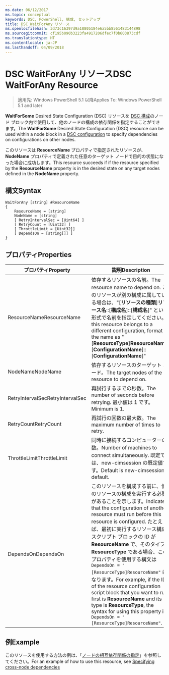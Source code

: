 ```yaml
---
ms.date: 06/12/2017
ms.topic: conceptual
keywords: DSC, PowerShell, 構成, セットアップ
title: DSC WaitForAny リソース
ms.openlocfilehash: 3d73c16397d9a18805184e6a5bb8561483144898
ms.sourcegitcommit: cf195b090b3223fa4917206dfec7f0b603873cdf
ms.translationtype: HT
ms.contentlocale: ja-JP
ms.lasthandoff: 04/09/2018
---
```

# <a name="dsc-waitforany-resource"></a><span data-ttu-id="bfed3-103">DSC WaitForAny リソース</span><span class="sxs-lookup"><span data-stu-id="bfed3-103">DSC WaitForAny Resource</span></span>

> <span data-ttu-id="bfed3-104">適用先: Windows PowerShell 5.1 以降</span><span class="sxs-lookup"><span data-stu-id="bfed3-104">Applies To: Windows PowerShell 5.1 and later</span></span>

<span data-ttu-id="bfed3-105">**WaitForSome** Desired State Configuration (DSC) リソースを [DSC 構成](configurations.md)のノード ブロック内で使用して、他のノードの構成の依存関係を指定することができます。</span><span class="sxs-lookup"><span data-stu-id="bfed3-105">The **WaitForSome** Desired State Configuration (DSC) resource can be used within a node block in a [DSC configuration](configurations.md) to specify dependencies on configurations on other nodes.</span></span>

<span data-ttu-id="bfed3-106">このリソースは **ResourceName** プロパティで指定されたリソースが、 **NodeName** プロパティで定義された任意のターゲット ノードで目的の状態になった場合に成功します。</span><span class="sxs-lookup"><span data-stu-id="bfed3-106">This resource succeeds if if the resource specified by the **ResourceName** property is in the desired state on any target nodes defined in the **NodeName** property.</span></span>


## <a name="syntax"></a><span data-ttu-id="bfed3-107">構文</span><span class="sxs-lookup"><span data-stu-id="bfed3-107">Syntax</span></span>

```
WaitForAny [string] #ResourceName
{
    ResourceName = [string]
    NodeName = [string]
    [ RetryIntervalSec = [Uint64] ]
    [ RetryCount = [Uint32] ]
    [ ThrottleLimit = [Uint32]]
    [ DependsOn = [string[]] ]
}
```

## <a name="properties"></a><span data-ttu-id="bfed3-108">プロパティ</span><span class="sxs-lookup"><span data-stu-id="bfed3-108">Properties</span></span>

|  <span data-ttu-id="bfed3-109">プロパティ</span><span class="sxs-lookup"><span data-stu-id="bfed3-109">Property</span></span>  |  <span data-ttu-id="bfed3-110">説明</span><span class="sxs-lookup"><span data-stu-id="bfed3-110">Description</span></span>   |
|---|---|
| <span data-ttu-id="bfed3-111">ResourceName</span><span class="sxs-lookup"><span data-stu-id="bfed3-111">ResourceName</span></span>| <span data-ttu-id="bfed3-112">依存するリソースの名前。</span><span class="sxs-lookup"><span data-stu-id="bfed3-112">The resource name to depend on.</span></span> <span data-ttu-id="bfed3-113">このリソースが別の構成に属している場合は、"[__リソースの種類__]__リソース名__::[__構成名__]::[__構成名__]" という形式で名前を指定してください。</span><span class="sxs-lookup"><span data-stu-id="bfed3-113">If this resource belongs to a different configuration, format the name as "[__ResourceType__]__ResourceName__::[__ConfigurationName__]::[__ConfigurationName__]"</span></span>|
| <span data-ttu-id="bfed3-114">NodeName</span><span class="sxs-lookup"><span data-stu-id="bfed3-114">NodeName</span></span>| <span data-ttu-id="bfed3-115">依存するリソースのターゲット ノード。</span><span class="sxs-lookup"><span data-stu-id="bfed3-115">The target nodes of the resource to depend on.</span></span>|
| <span data-ttu-id="bfed3-116">RetryIntervalSec</span><span class="sxs-lookup"><span data-stu-id="bfed3-116">RetryIntervalSec</span></span>| <span data-ttu-id="bfed3-117">再試行するまでの秒数。</span><span class="sxs-lookup"><span data-stu-id="bfed3-117">The number of seconds before retrying.</span></span> <span data-ttu-id="bfed3-118">最小値は 1 です。</span><span class="sxs-lookup"><span data-stu-id="bfed3-118">Minimum is 1.</span></span>|
| <span data-ttu-id="bfed3-119">RetryCount</span><span class="sxs-lookup"><span data-stu-id="bfed3-119">RetryCount</span></span>| <span data-ttu-id="bfed3-120">再試行の回数の最大数。</span><span class="sxs-lookup"><span data-stu-id="bfed3-120">The maximum number of times to retry.</span></span>|
| <span data-ttu-id="bfed3-121">ThrottleLimit</span><span class="sxs-lookup"><span data-stu-id="bfed3-121">ThrottleLimit</span></span>| <span data-ttu-id="bfed3-122">同時に接続するコンピューターの数。</span><span class="sxs-lookup"><span data-stu-id="bfed3-122">Number of machines to connect simultaneously.</span></span> <span data-ttu-id="bfed3-123">既定では、new-cimsession の既定値です。</span><span class="sxs-lookup"><span data-stu-id="bfed3-123">Default is new-cimsession default.</span></span>|
| <span data-ttu-id="bfed3-124">DependsOn</span><span class="sxs-lookup"><span data-stu-id="bfed3-124">DependsOn</span></span> | <span data-ttu-id="bfed3-125">このリソースを構成する前に、他のリソースの構成を実行する必要があることを示します。</span><span class="sxs-lookup"><span data-stu-id="bfed3-125">Indicates that the configuration of another resource must run before this resource is configured.</span></span> <span data-ttu-id="bfed3-126">たとえば、最初に実行するリソース構成スクリプト ブロックの ID が __ResourceName__ で、そのタイプが __ResourceType__ である場合、このプロパティを使用する構文は `DependsOn = "[ResourceType]ResourceName"` になります。</span><span class="sxs-lookup"><span data-stu-id="bfed3-126">For example, if the ID of the resource configuration script block that you want to run first is __ResourceName__ and its type is __ResourceType__, the syntax for using this property is `DependsOn = "[ResourceType]ResourceName"`.</span></span>|


## <a name="example"></a><span data-ttu-id="bfed3-127">例</span><span class="sxs-lookup"><span data-stu-id="bfed3-127">Example</span></span>

<span data-ttu-id="bfed3-128">このリソースを使用する方法の例は、「[ノードの相互依存関係の指定](crossNodeDependencies.md)」を参照してください。</span><span class="sxs-lookup"><span data-stu-id="bfed3-128">For an example of how to use this resource, see [Specifying cross-node dependencies](crossNodeDependencies.md)</span></span>